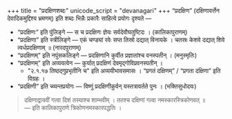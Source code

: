+++
title = "प्रदक्षिणशब्दः"
unicode_script = "devanagari"
+++
“प्रदक्षिण” (दक्षिणावर्त्तेन देवादिकमुद्दिश्य भ्रमणम्) इति शब्दः भिन्नैः प्रकारैः साहित्ये प्रयोगः दृश्यते —

- “प्रदक्षिणः” इति पुंलिङ्गे — स च प्रदक्षिणः ज्ञेयः सर्वदेवौघतुष्टिदः । (कालिकापुराणम्)
- “प्रदक्षिणा” इति स्त्रीलिङ्गे —  एकं चण्ड्यां रवेः सप्त तिस्रो दद्यात् विनायके । चतस्रः केशवे दद्यात् शिवे त्वर्धप्रदक्षिणाम् ॥ (नारदपुराणम्)
- “प्रदक्षिणम्” इति नपुंसकलिङ्गे — प्रदक्षिणानि कुर्वीत प्रज्ञातांश्च वनस्पतीन् । (मनुस्मृतिः)
- “प्रदक्षिणम्” इति अव्ययत्वेन — कुर्यात् प्रदक्षिणं देवमृद्गोविप्रवनस्पतीन् ।
  - "२.१.१७ तिष्ठद्गुप्रभृतीनि च" इति अव्ययीभावसमासः । “प्रगतं दक्षिणम्” / “प्रगता दक्षिणा” इति विग्रहः ।
- “प्रदक्षिणी” इति च्व्यन्तप्रयोगः — विष्णुं प्रदक्षिणीकुर्वन् यस्तत्रावर्तते पुनः । (भक्तिसुधोदयः) 

> दक्षिणाद्वायवीं गत्वा दिशं तस्याश्च शाम्भवीम् । ततश्च दक्षिणां गत्वा नमस्कारस्त्रिकोणवत् ॥  
— इति कालिकापुराणे त्रिकोणनमस्कारपद्धतिः । 
